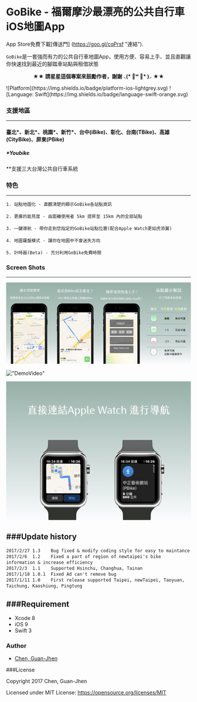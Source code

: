 # GoBike - 福爾摩沙最漂亮的公共自行車iOS地圖App

App Store免費下載[傳送門] (https://goo.gl/cqPrsf 
"連結"). <p>
`GoBike`是一套強而有力的公共自行車地圖App，使用方便、容易上手、並且直觀讓你快速找到最近的腳踏車站點與租借狀態
<p align="center" >★★ <b>請星星這個專案來鼓勵作者，謝謝 ⸜(* ॑꒳ ॑* )⸝</b> ★★</p>
![Platform](https://img.shields.io/badge/platform-ios-lightgrey.svg)
![Language: Swift](https://img.shields.io/badge/language-swift-orange.svg)

### 支援地區 
-----------
#### 臺北\*、新北\*、桃園\*、新竹\*、台中(iBike)、彰化、台南(TBike)、高雄(CityBike)、屏東(PBike)
##### \*Youbike
**支援三大台灣公共自行車系統

### 特色
-----------
	1. 站點地圖化 - 直觀清楚的顯示GoBike各站點資訊
	
	2. 更廣的能見度 - 由距離使用者 5km 提昇至 15km 內的全部站點
	
	3. 一鍵導航 - 帶你走到您指定的GoBike站點位置(配合Apple Watch更如虎添翼)
	
	4. 地圖羅盤模式 - 讓你在地圖中不會迷失方向
	
	5. 計時器(Beta) - 充分利用GoBike免費時間

### Screen Shots
-----------
!["ScreenShots"](https://github.com/TerryCK/GoBike/blob/master/ScreenShot/GoBikeDemo.png)

!["DemoVideo"](https://github.com/TerryCK/GoBike/blob/master/ScreenShot/DemoGif.gif)

!["ScreenShots"](https://github.com/TerryCK/GoBike/blob/master/ScreenShot/applewatch.png)


###Update history
-----------
	2017/2/27 1.3    Bug fixed & modify coding style for easy to maintance
	2017/2/6  1.2    Fixed a part of region of newtaipei's bike information & increase efficiency
	2017/2/3  1.1    Supported Hsinchu, Changhua, Tainan
	2017/1/18 1.0.1  Fixed Ad can't remove bug 	
	2017/1/11 1.0    First release supported Taipei, newTaipei, Taoyuan, Taichung, Kaoshiung, Pingtung 
	  
###Requirement
-----------

- Xcode 8
- iOS 9
- Swift 3


### Author
* [Chen, Guan-Jhen](https://goo.gl/USI7g5)

###License

Copyright 2017 Chen, Guan-Jhen

Licensed under MIT License: https://opensource.org/licenses/MIT
